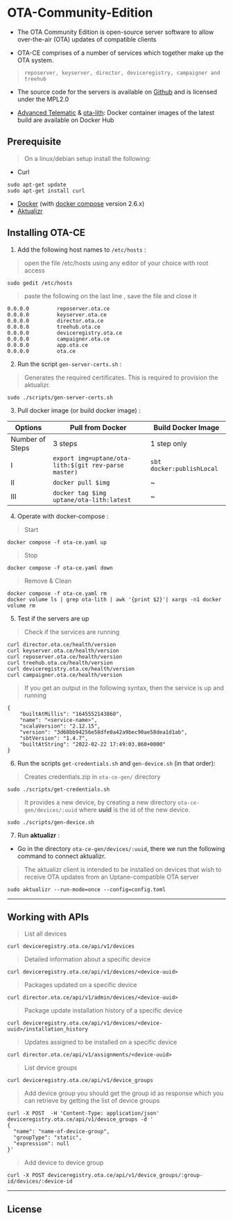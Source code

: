 # OTA-Community-Edition

- The OTA Community Edition is open-source server software to allow over-the-air (OTA) updates of compatible clients

- OTA-CE comprises of a number of services which together make up the OTA system.
>  `reposerver, keyserver, director, deviceregistry, campaigner and treehub`

- The source code for the servers is available on [Github](https://github.com/advancedtelematic) and is licensed under the MPL2.0

- [Advanced Telematic](https://hub.docker.com/u/advancedtelematic) & [ota-lith](https://hub.docker.com/r/uptane/ota-lith): Docker container images of the latest build are available on Docker Hub

## Prerequisite
> On a  linux/debian setup install the following:

- Curl
```
sudo apt-get update
sudo apt-get install curl
```
- [Docker](https://docs.docker.com/engine/install/) (with [docker compose](https://docs.docker.com/compose/#compose-v2-and-the-new-docker-compose-command) version 2.6.x)
- [Aktualizr](https://github.com/advancedtelematic/aktualizr)

## Installing OTA-CE
1. Add the following host names to `/etc/hosts` :
> open the file /etc/hosts using any editor of your choice with root access
```
sudo gedit /etc/hosts
```
> paste the following on the last line  , save the file and close it
```
0.0.0.0         reposerver.ota.ce
0.0.0.0         keyserver.ota.ce
0.0.0.0         director.ota.ce
0.0.0.0         treehub.ota.ce
0.0.0.0         deviceregistry.ota.ce
0.0.0.0         campaigner.ota.ce
0.0.0.0         app.ota.ce
0.0.0.0         ota.ce
```

2. Run the script `gen-server-certs.sh` :
> Generates the required certificates.
> This is required to provision the aktualizr.
```
sudo ./scripts/gen-server-certs.sh
```

3. Pull docker image (or build docker image) :

|     Options     |Pull from Docker            | Build Docker Image            |
|----------------|-------------------------------|-----------------------------|
|Number of Steps|3 steps|1 step only|
|I|`export img=uptane/ota-lith:$(git rev-parse master)`|`sbt docker:publishLocal`|
|II|`docker pull $img`|      ~     |
|III|`docker tag $img uptane/ota-lith:latest`|~|

4. Operate with docker-compose :

> Start
```
docker compose -f ota-ce.yaml up
```
> Stop
```
docker compose -f ota-ce.yaml down
```
> Remove & Clean
```
docker compose -f ota-ce.yaml rm
docker volume ls | grep ota-lith | awk '{print $2}'| xargs -n1 docker volume rm
```

5. Test if the servers are up
> Check if the services are running
```
curl director.ota.ce/health/version
curl keyserver.ota.ce/health/version
curl reposerver.ota.ce/health/version
curl treehub.ota.ce/health/version
curl deviceregistry.ota.ce/health/version
curl campaigner.ota.ce/health/version
```
> If you get an output in the following syntax, then the service is up and running
```
{
    "builtAtMillis": "1645552143860",
    "name": "<service-name>",
    "scalaVersion": "2.12.15",
    "version": "3d60bb94256e58dfe0a42a9bec90ae58dea1d1ab",
    "sbtVersion": "1.4.7",
    "builtAtString": "2022-02-22 17:49:03.860+0000"
}
```


6. Run the scripts `get-credentials.sh` and `gen-device.sh` (in that order):
> Creates credentials.zip in `ota-ce-gen/` directory
 ```
sudo ./scripts/get-credentials.sh
 ```

> It provides a new device, by creating a new directory `ota-ce-gen/devices/:uuid` where **uuid** is the id of the new device.

 ```
sudo ./scripts/gen-device.sh
 ```
7. Run **aktualizr** :
- Go in the directory `ota-ce-gen/devices/:uuid`, there we run the following command to connect aktualizr.
> The aktualizr client is intended to be installed on devices that wish to receive OTA updates from an Uptane-compatible OTA server
```
sudo aktualizr --run-mode=once --config=config.toml
```   

---
## Working with APIs

>List all devices
```
curl deviceregistry.ota.ce/api/v1/devices
```

>Detailed information about a specific device
```
curl deviceregistry.ota.ce/api/v1/devices/<device-uuid>
```
>Packages updated on a specific device
```
curl director.ota.ce/api/v1/admin/devices/<device-uuid>
```

>Package update installation history of a specific device
```
curl deviceregistry.ota.ce/api/v1/devices/<device-uuid>/installation_history
```

>Updates assigned to be installed on a specific device
```
curl director.ota.ce/api/v1/assignments/<device-uuid>
```



>List device groups
```
curl deviceregistry.ota.ce/api/v1/device_groups
```

>Add device group
> you should get the group id as response which you can retrieve by getting the list of device groups
```
curl -X POST  -H 'Content-Type: application/json' deviceregistry.ota.ce/api/v1/device_groups -d '
{
  "name": "name-of-device-group",
  "groupType": "static",
  "expression": null
}'
```

>Add device to device group 
```
curl -X POST deviceregistry.ota.ce/api/v1/device_groups/:group-id/devices/:device-id
```
---
## License
